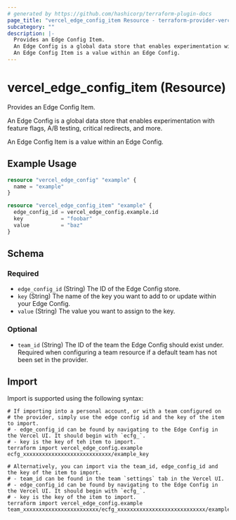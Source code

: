 ```yaml
---
# generated by https://github.com/hashicorp/terraform-plugin-docs
page_title: "vercel_edge_config_item Resource - terraform-provider-vercel"
subcategory: ""
description: |-
  Provides an Edge Config Item.
  An Edge Config is a global data store that enables experimentation with feature flags, A/B testing, critical redirects, and more.
  An Edge Config Item is a value within an Edge Config.
---
```


# vercel_edge_config_item (Resource)

Provides an Edge Config Item.

An Edge Config is a global data store that enables experimentation with feature flags, A/B testing, critical redirects, and more.

An Edge Config Item is a value within an Edge Config.

## Example Usage

```terraform
resource "vercel_edge_config" "example" {
  name = "example"
}

resource "vercel_edge_config_item" "example" {
  edge_config_id = vercel_edge_config.example.id
  key            = "foobar"
  value          = "baz"
}
```

<!-- schema generated by tfplugindocs -->
## Schema

### Required

- `edge_config_id` (String) The ID of the Edge Config store.
- `key` (String) The name of the key you want to add to or update within your Edge Config.
- `value` (String) The value you want to assign to the key.

### Optional

- `team_id` (String) The ID of the team the Edge Config should exist under. Required when configuring a team resource if a default team has not been set in the provider.

## Import

Import is supported using the following syntax:

```shell
# If importing into a personal account, or with a team configured on
# the provider, simply use the edge config id and the key of the item to import.
# - edge_config_id can be found by navigating to the Edge Config in the Vercel UI. It should begin with `ecfg_`.
# - key is the key of teh item to import.
terraform import vercel_edge_config.example ecfg_xxxxxxxxxxxxxxxxxxxxxxxxxxxx/example_key

# Alternatively, you can import via the team_id, edge_config_id and the key of the item to import.
# - team_id can be found in the team `settings` tab in the Vercel UI.
# - edge_config_id can be found by navigating to the Edge Config in the Vercel UI. It should begin with `ecfg_`.
# - key is the key of the item to import.
terraform import vercel_edge_config.example team_xxxxxxxxxxxxxxxxxxxxxxxx/ecfg_xxxxxxxxxxxxxxxxxxxxxxxxxxxx/example_key
```
